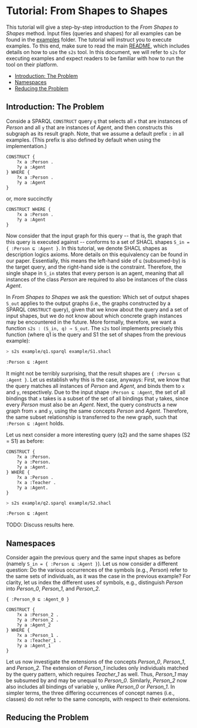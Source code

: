 # Tutorial: From Shapes to Shapes

This tutorial will give a step-by-step introduction to the *From Shapes to Shapes* method. Input files (queries and shapes) for all examples can be found in the [examples](examples) folder. The tutorial will instruct you to execute examples. To this end, make sure to read the main [README](../README.md), which includes details on how to use the `s2s` tool. In this document, we will refer to `s2s` for executing examples and expect readers to be familiar with how to run the tool on their platform.

- [Introduction: The Problem](#introduction-the-problem)
- [Namespaces](#namespaces)
- [Reducing the Problem](#reducing-the-problem)

## Introduction: The Problem

Conside a SPARQL `CONSTRUCT` query `q` that selects all `x` that are instances of *Person* and all `y` that are instances of *Agent*, and then constructs this subgraph as its result graph. Note, that we assume a default prefix `:` in all examples. (This prefix is also defined by default when using the implementation.)

```sparql
CONSTRUCT {
    ?x a :Person .
    ?y a :Agent
} WHERE {
    ?x a :Person .
    ?y a :Agent
}
```

or, more succinctly

```sparql
CONSTRUCT WHERE {
    ?x a :Person .
    ?y a :Agent
}
```

Now consider that the input graph for this query -- that is, the graph that this query is executed against -- conforms to a set of SHACL shapes `S_in = { :Person ⊑ :Agent }`. In this tutorial, we denote SHACL shapes as description logics axioms. More details on this equivalency can be found in our paper. Essentially, this means the left-hand side of `⊑` (subsumed-by) is the target query, and the right-hand side is the constraint. Therefore, the single shape in `S_in` states that every person is an agent, meaning that all instances of the class *Person* are required to also be instances of the class *Agent*.

In *From Shapes to Shapes* we ask the question: Which set of output shapes `S_out` applies to the output graphs (i.e., the graphs constructed by a SPARQL `CONSTRUCT` query), given that we know about the query and a set of input shapes, but we do not know about which concrete graph instances may be encountered in the future. More formally, therefore, we want a function `s2s : (S_in, q) → S_out`. The `s2s` tool implements precisely this function (where q1 is the query and S1 the set of shapes from the previous example):

```sh
> s2s example/q1.sparql example/S1.shacl

:Person ⊑ :Agent
```

It might not be terribly surprising, that the result shapes are `{ :Person ⊑ :Agent }`. Let us establish why this is the case, anyways: First, we know that the query matches all instances of *Person* and *Agent*, and binds them to `x` and `y`, respectively. Due to the input shape `:Person ⊑ :Agent`, the set of all bindings that `x` takes is a subset of the set of all bindings that `y` takes, since every *Person* must also be an *Agent*. Next, the query constructs a new graph from `x` and `y`, using the same concepts *Person* and *Agent*. Therefore, the same subset relationship is transferred to the new graph, such that `:Person ⊑ :Agent` holds.

Let us next consider a more interesting query (q2) and the same shapes (S2 = S1) as before:

```sparql
CONSTRUCT {
    ?x a :Person.
    ?y a :Person.
    ?y a :Agent.
} WHERE {
    ?x a :Person .
    ?x a :Teacher .
    ?y a :Agent.
}
```

```sh
> s2s example/q2.sparql example/S2.shacl

:Person ⊑ :Agent
```

TODO: Discuss results here.

## Namespaces

Consider again the previous query and the same input shapes as before (namely `S_in = { :Person ⊑ :Agent }`). Let us now consider a different question: Do the various occurrences of the symbols (e.g., *Person*) refer to the same sets of individuals, as it was the case in the previous example? For clarity, let us index the different uses of symbols, e.g., distinguish *Person* into *Person_0*, *Person_1*, and *Person_2*.

`{ :Person_0 ⊑ :Agent_0 }`

```sparql
CONSTRUCT {
    ?x a :Person_2 .
    ?y a :Person_2 .
    ?y a :Agent_2
} WHERE {
    ?x a :Person_1 .
    ?x a :Teacher_1 .
    ?y a :Agent_1
}
```

Let us now investigate the extensions of the concepts *Person_0*, *Person_1*, and *Person_2*. The extension of *Person_1* includes only individuals matched by the query pattern, which requires *Teacher_1* as well. Thus, *Person_1* may be subsumed by and may be unequal to *Person_0*. Similarly, *Person_2* now also includes all bindings of variable `y`, unlike *Person_0* or *Person_1*. In simpler terms, the three differing occurrences of concept names (i.e., classes) do not refer to the same concepts, with respect to their extensions.

## Reducing the Problem


